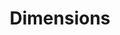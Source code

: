 ---
bigquery: https://console.cloud.google.com/bigquery?p=covid-19-dimensions-ai&page=table&d=data&t=publications
contributors: Digital Science, https://www.digital-science.com/
cost: Free for personal, non-commercial use.
description: Dimensions contains more than 100 million publications, ranging from
  articles published in scholarly journals, books and book chapters, to preprints
  and conference proceedings. All publications are contextualized with linked data
  sets, funding, publications, patents, clinical trials, and policy documents. You
  can also view associated categories, funders, institutions, and researcher profiles.
documentation: https://docs.dimensions.ai/bigquery/index.html
last_edit: 04/09/2022, 23:42:15
location: https://www.dimensions.ai/products/free/
maintained_by: Digital Science, https://www.digital-science.com/
schema_fields:
- researcher_ids
- associated_publication_pmid
- funding_aud
- conference
- acronyms
- categories
- date_online
- funding_eur
- funder_org_state_codes
- publisher
- category_hra
- funding_usd
- family_id
- category_hrcs_hc
- editors
- funder_org
- date_inserted
- email_address
- foa_number
- repository_url
- publication_year
- book_series_title
- date_modified
- category_hrcs_rac
- mesh_headings
- repository_name
- research_org_state_codes
- inventor_names
- funding_cad
- address
- aliases
- acknowledgements
- funding_amount
- jurisdiction
- date_imported_gbq
- registry
- pmcid
- research_org_cities
- description
- open_access_categories_v2
- phase
- altmetrics
- supporting_grant_ids
- current_assignee_orgs
- category_uoa
- reference_ids
- brief_title
- name
- journal
- resulting_publication_ids
- assignee_orgs
- year
- start_year
- family_count
- issue
- pages
- current_assignee_countries
- links
- funder_org_countries
- type
- application_number
- end_date
- end_year
- original_assignee_orgs
- metrics
- research_org_country_names
- investigators
- research_orgs
- cited_by_ids
- date_print
- relationships
- funding_jpy
- expiration_date
- subtitles
- organisation_details
- funding_cny
- abstract
- repository_id
- category_icrp_cso
- external_ids
- proceedings_title
- embargo_date
- clinical_trial_ids
- pmid
- authors
- start_date
- id
- linkout
- acronym
- research_org_city_names
- citations
- assignee_countries
- publication_date
- current_assignee
- funding_details
- category_bra
- citation_string
- funder_orgs
- grant_number
- original_assignee_countries
- language
- granted_date
- cpc
- arxiv_id
- funder_org_acronyms
- kind
- research_org_countries
- citations_count
- filing_year
- types
- journal_lists
- conditions
- patent_ids
- family_members_ids
- associated_grant_ids
- category_icrp_ct
- category_rcdc
- legal_status
- date_normal
- legal_events
- research_org_state_names
- filing_status
- active_years
- funding_gbp
- associated_publication_arxiv_id
- funder_org_cities
- license
- ipcr
- original_title
- category_for
- eisbn
- funding_nzd
- volume
- isbn
- status
- priority_date
- category_sdg
- interventions
- priority_year
- resulting_publication_doi
- original_abstract
- associated_publication_doi
- concepts
- funder_countries
- filing_date
- funding_chf
- funding_currency
- book_title
- wikipedia_url
- title
- open_access_categories
- gender
- labels
- associated_publication_id
- established
- original_assignee
- expiration_year
- doi
- publication_ids
- granted_year
- parent_id
- source_id
- created_date
- date
- mesh_terms
shortname: dimensions
tags:
- scholarly literature
- patents
- funding
- clinical trials
- academic profiles
terms_of_use: 'Use of both the Dimensions COVID-19 dataset and full Dimensions dataset
  are subject to the Dimensions Terms of use: https://www.dimensions.ai/policies-terms-legal '
title: Dimensions
uuid: dcff88bd-fe6b-4fdb-8159-809bf9d7bc1c
---